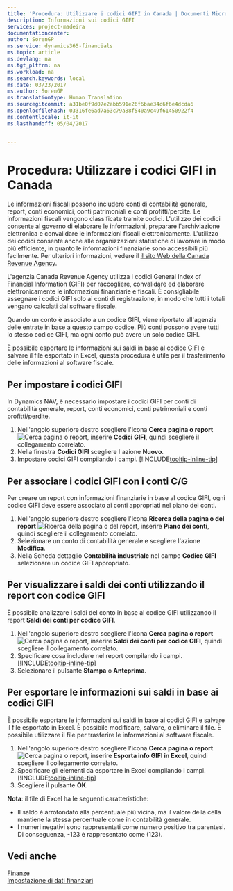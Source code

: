 ```yaml
---
title: 'Procedura: Utilizzare i codici GIFI in Canada | Documenti Microsoft'
description: Informazioni sui codici GIFI
services: project-madeira
documentationcenter: 
author: SorenGP
ms.service: dynamics365-financials
ms.topic: article
ms.devlang: na
ms.tgt_pltfrm: na
ms.workload: na
ms.search.keywords: local
ms.date: 03/23/2017
ms.author: SorenGP
ms.translationtype: Human Translation
ms.sourcegitcommit: a31be0f9d07e2abb591e26f6bae34c6f6e4dcda6
ms.openlocfilehash: 03316fe6ad7a63c79a88f540a9c49f61450922f4
ms.contentlocale: it-it
ms.lasthandoff: 05/04/2017


---
```

# <a name="how-to-work-with-gifi-codes-in-canada"></a>Procedura: Utilizzare i codici GIFI in Canada
Le informazioni fiscali possono includere conti di contabilità generale, report, conti economici, conti patrimoniali e conti profitti/perdite. Le informazioni fiscali vengono classificate tramite codici. L'utilizzo dei codici consente al governo di elaborare le informazioni, preparare l'archiviazione elettronica e convalidare le informazioni fiscali elettronicamente. L'utilizzo dei codici consente anche alle organizzazioni statistiche di lavorare in modo più efficiente, in quanto le informazioni finanziarie sono accessibili più facilmente. Per ulteriori informazioni, vedere il [il sito Web della Canada Revenue Agency](http://www.cra-arc.gc.ca/).

L'agenzia Canada Revenue Agency utilizza i codici General Index of Financial Information (GIFI) per raccogliere, convalidare ed elaborare elettronicamente le informazioni finanziarie e fiscali. È consigliabile assegnare i codici GIFI solo ai conti di registrazione, in modo che tutti i totali vengano calcolati dal software fiscale.

Quando un conto è associato a un codice GIFI, viene riportato all'agenzia delle entrate in base a questo campo codice. Più conti possono avere tutti lo stesso codice GIFI, ma ogni conto può avere un solo codice GIFI.

È possibile esportare le informazioni sui saldi in base al codice GIFI e salvare il file esportato in Excel, questa procedura è utile per il trasferimento delle informazioni al software fiscale.

## <a name="to-set-up-gifi-codes"></a>Per impostare i codici GIFI
In Dynamics NAV, è necessario impostare i codici GIFI per conti di contabilità generale, report, conti economici, conti patrimoniali e conti profitti/perdite.

1. Nell'angolo superiore destro scegliere l'icona **Cerca pagina o report** ![Cerca pagina o report](media/ui-search/search_small.png "icona Cerca pagina o report"), inserire **Codici GIFI**, quindi scegliere il collegamento correlato.
2. Nella finestra **Codici GIFI** scegliere l'azione **Nuovo**.
3. Impostare codici GIFI compilando i campi. [!INCLUDE[tooltip-inline-tip](includes/tooltip-inline-tip_md.md)]

## <a name="to-associate-gifi-codes-with-gl-accounts"></a>Per associare i codici GIFI con i conti C/G
Per creare un report con informazioni finanziarie in base al codice GIFI, ogni codice GIFI deve essere associato ai conti appropriati nel piano dei conti.

1. Nell'angolo superiore destro scegliere l'icona **Ricerca della pagina o del report** ![Ricerca della pagina o del report](media/ui-search/search_small.png "icona Ricerca della pagina o del report"), inserire **Piano dei conti**, quindi scegliere il collegamento correlato.
2. Selezionare un conto di contabilità generale e scegliere l'azione **Modifica**.
3. Nella Scheda dettaglio **Contabilità industriale** nel campo **Codice GIFI** selezionare un codice GIFI appropriato.

## <a name="to-view-account-balances-using-the-gifi-code-report"></a>Per visualizzare i saldi dei conti utilizzando il report con codice GIFI
È possibile analizzare i saldi del conto in base al codice GIFI utilizzando il report **Saldi dei conti per codice GIFI**.

1. Nell'angolo superiore destro scegliere l'icona **Cerca pagina o report** ![Cerca pagina o report](media/ui-search/search_small.png "icona Cerca pagina o report"), inserire **Saldi dei conti per codice GIFI**, quindi scegliere il collegamento correlato.
2. Specificare cosa includere nel report compilando i campi. [!INCLUDE[tooltip-inline-tip](includes/tooltip-inline-tip_md.md)]
3. Selezionare il pulsante **Stampa** o **Anteprima**.

## <a name="to-export-balance-information-using-gifi-codes"></a>Per esportare le informazioni sui saldi in base ai codici GIFI
È possibile esportare le informazioni sui saldi in base ai codici GIFI e salvare il file esportato in Excel. È possibile modificare, salvare, o eliminare il file. È possibile utilizzare il file per trasferire le informazioni al software fiscale.

1. Nell'angolo superiore destro scegliere l'icona **Cerca pagina o report** ![Cerca pagina o report](media/ui-search/search_small.png "icona Cerca pagina o report"), inserire **Esporta info GIFI in Excel**, quindi scegliere il collegamento correlato.
2. Specificare gli elementi da esportare in Excel compilando i campi. [!INCLUDE[tooltip-inline-tip](includes/tooltip-inline-tip_md.md)]
3. Scegliere il pulsante **OK**.

**Nota**: il file di Excel ha le seguenti caratteristiche:

* Il saldo è arrotondato alla percentuale più vicina, ma il valore della cella mantiene la stessa percentuale come in contabilità generale.
* I numeri negativi sono rappresentati come numero positivo tra parentesi. Di conseguenza, -123 è rappresentato come (123).

## <a name="see-also"></a>Vedi anche
[Finanze](finance.md)   
[Impostazione di dati finanziari](finance-setup-finance.md)

